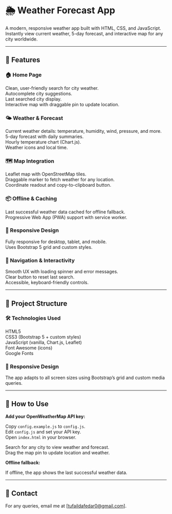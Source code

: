 # 🌦️ Weather Forecast App

A modern, responsive weather app built with HTML, CSS, and JavaScript. Instantly view current weather, 5-day forecast, and interactive map for any city worldwide.

---

## 🚀 Features

### 🏠 Home Page
Clean, user-friendly search for city weather.  
Autocomplete city suggestions.  
Last searched city display.  
Interactive map with draggable pin to update location.

### 🌤️ Weather & Forecast
Current weather details: temperature, humidity, wind, pressure, and more.  
5-day forecast with daily summaries.  
Hourly temperature chart (Chart.js).  
Weather icons and local time.

### 🗺️ Map Integration
Leaflet map with OpenStreetMap tiles.  
Draggable marker to fetch weather for any location.  
Coordinate readout and copy-to-clipboard button.

### 📦 Offline & Caching
Last successful weather data cached for offline fallback.  
Progressive Web App (PWA) support with service worker.

### 📱 Responsive Design
Fully responsive for desktop, tablet, and mobile.  
Uses Bootstrap 5 grid and custom styles.

### 🧭 Navigation & Interactivity
Smooth UX with loading spinner and error messages.  
Clear button to reset last search.  
Accessible, keyboard-friendly controls.

---

## 📂 Project Structure

### 🛠️ Technologies Used
HTML5  
CSS3 (Bootstrap 5 + custom styles)  
JavaScript (vanilla, Chart.js, Leaflet)  
Font Awesome (icons)  
Google Fonts

### 📱 Responsive Design
The app adapts to all screen sizes using Bootstrap’s grid and custom media queries.

---

## 📝 How to Use

**Add your OpenWeatherMap API key:**

Copy `config.example.js` to `config.js`.  
Edit `config.js` and set your API key.  
Open `index.html` in your browser.

Search for any city to view weather and forecast.  
Drag the map pin to update location and weather.

**Offline fallback:**

If offline, the app shows the last successful weather data.

---

## 📧 Contact

For any queries, email me at [tufaildafedar0@gmail.com].
